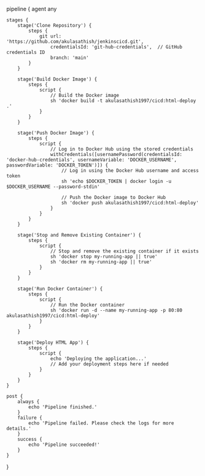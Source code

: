 pipeline {
    agent any

    stages {
        stage('Clone Repository') {
            steps {
                git url: 'https://github.com/akulasathish/jenkinscicd.git',
                    credentialsId: 'git-hub-credentials',  // GitHub credentials ID
                    branch: 'main'
            }
        }

        stage('Build Docker Image') {
            steps {
                script {
                    // Build the Docker image
                    sh 'docker build -t akulasathish1997/cicd:html-deploy .'
                }
            }
        }

        stage('Push Docker Image') {
            steps {
                script {
                    // Log in to Docker Hub using the stored credentials
                    withCredentials([usernamePassword(credentialsId: 'docker-hub-credentials', usernameVariable: 'DOCKER_USERNAME', passwordVariable: 'DOCKER_TOKEN')]) {
                        // Log in using the Docker Hub username and access token
                        sh 'echo $DOCKER_TOKEN | docker login -u $DOCKER_USERNAME --password-stdin'
                        
                        // Push the Docker image to Docker Hub
                        sh 'docker push akulasathish1997/cicd:html-deploy'
                    }
                }
            }
        }

        stage('Stop and Remove Existing Container') {
            steps {
                script {
                    // Stop and remove the existing container if it exists
                    sh 'docker stop my-running-app || true'
                    sh 'docker rm my-running-app || true'
                }
            }
        }

        stage('Run Docker Container') {
            steps {
                script {
                    // Run the Docker container
                    sh 'docker run -d --name my-running-app -p 80:80 akulasathish1997/cicd:html-deploy'
                }
            }
        }

        stage('Deploy HTML App') {
            steps {
                script {
                    echo 'Deploying the application...'
                    // Add your deployment steps here if needed
                }
            }
        }
    }

    post {
        always {
            echo 'Pipeline finished.'
        }
        failure {
            echo 'Pipeline failed. Please check the logs for more details.'
        }
        success {
            echo 'Pipeline succeeded!'
        }
    }
}

